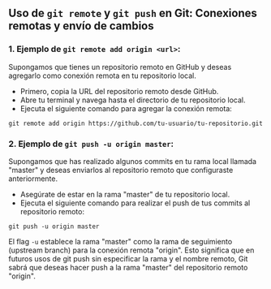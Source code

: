 ## Uso de `git remote` y `git push` en Git: Conexiones remotas y envío de cambios

### 1. Ejemplo de `git remote add origin <url>`:

Supongamos que tienes un repositorio remoto en GitHub y deseas agregarlo como conexión remota en tu repositorio local.

* Primero, copia la URL del repositorio remoto desde GitHub.
* Abre tu terminal y navega hasta el directorio de tu repositorio local.
* Ejecuta el siguiente comando para agregar la conexión remota:

```shell
git remote add origin https://github.com/tu-usuario/tu-repositorio.git
```
### 2. Ejemplo de `git push -u origin master`:

Supongamos que has realizado algunos commits en tu rama local llamada "master" y deseas enviarlos al repositorio remoto que configuraste anteriormente.

* Asegúrate de estar en la rama "master" de tu repositorio local.
* Ejecuta el siguiente comando para realizar el push de tus commits al repositorio remoto:

```shell
git push -u origin master
```

El flag `-u` establece la rama "master" como la rama de seguimiento (upstream branch) para la conexión remota "origin". Esto significa que en futuros usos de git push sin especificar la rama y el nombre remoto, Git sabrá que deseas hacer push a la rama "master" del repositorio remoto "origin".

